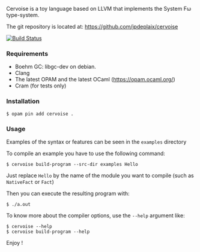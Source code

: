 Cervoise is a toy language based on LLVM that implements the System Fω type-system.

The git repository is located at: https://github.com/jpdeplaix/cervoise

[![Build Status](https://travis-ci.org/jpdeplaix/cervoise.png?branch=master)](https://travis-ci.org/jpdeplaix/cervoise)

### Requirements

* Boehm GC: libgc-dev on debian.
* Clang
* The latest OPAM and the latest OCaml (https://opam.ocaml.org/)
* Cram (for tests only)

### Installation

```
$ opam pin add cervoise .
```

### Usage

Examples of the syntax or features can be seen in the `examples` directory

To compile an example you have to use the following command:

```
$ cervoise build-program --src-dir examples Hello
```

Just replace `Hello` by the name of the module you want to compile (such as `NativeFact` or `Fact`)

Then you can execute the resulting program with:

```
$ ./a.out
```

To know more about the compiler options, use the `--help` argument like:

```
$ cervoise --help
$ cervoise build-program --help
```


Enjoy !
